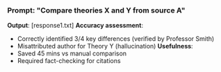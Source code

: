 ### Prompt: "Compare theories X and Y from source A"

**Output**: [response1.txt]
**Accuracy assessment**:

- Correctly identified 3/4 key differences (verified by Professor Smith)
- Misattributed author for Theory Y (hallucination)
  **Usefulness**:
- Saved 45 mins vs manual comparison
- Required fact-checking for citations
